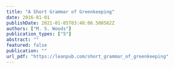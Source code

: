 ```yaml
---
title: "A Short Grammar of Greenkeeping"
date: 2016-01-01
publishDate: 2021-01-05T03:48:06.508562Z
authors: ["M. S. Woods"]
publication_types: ["5"]
abstract: ""
featured: false
publication: ""
url_pdf: "https://leanpub.com/short_grammar_of_greenkeeping"
---
```


